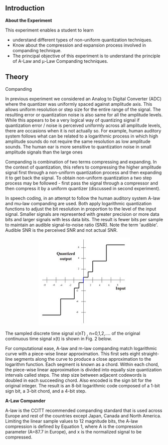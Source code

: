 ## Introduction

**About the Experiment**


This experiment enables a student to learn

<ul>
                    <li>understand different types of non-uniform quantization techniques.</li>
                    <li>Know about the compression and expansion process involved in companding technique.</li>
                    <li>The principal objective of this experiment is to understand the principle of A-Law and μ-Law Companding techniques.</li>
                </ul>

## Theory
<div class="content" id="experiment-article-section-2-content">                            
                            <p>Companding</p>
                            <p class="heading-content">In previous experiment we considered an Analog to Digital Converter (ADC) where the quantizer was 
                                uniformly spaced against amplitude axis. This allows uniform resolution or step size for the entire range of the signal. 
                                The resulting error or quantization noise is also same for all the amplitude levels. While this appears to be a very 
                                logical way of quantizing signal if quantization error / noise is perceived uniformly across all amplitude levels, there 
                                are occasions when it is not actually so. For example, human auditory system follows what can be related to a logarithmic
                                process in which high amplitude sounds do not require the same resolution as low amplitude sounds. The human ear is more 
                                sensitive to quantization noise in small amplitude signals than the large ones </p>
                            <p class="heading-content">  Companding is combination of two terms compressing and expanding. In the context of quantization, 
                                this refers to compressing the higher amplitude signal first through a non-uniform quantization process and then expanding 
                                it to get back the signal. To obtain non-uniform quantization a two step process may be followed - first pass the signal 
                                through a compressor and then compress it by a uniform quantizer (discussed in second experiment).</p>
                            <p class="heading-content">In speech coding, in an attempt to follow the human auditory system A-law and mu-law companding 
                                are used. Both apply logarithmic quantization functions to adjust the bit resolution in proportion to the level of the 
                                input signal. Smaller signals are represented with greater precision or more data bits and larger signals with less data 
                                bits. The result is fewer bits per sample to maintain an audible signal-to-noise ratio (SNR). Note the term 'audible'.
                                Audible SNR is the perceived SNR and not actual SNR.</p class="content"><center><img style="width:292px;height:281px;" src="images/pic-1.jpg" alt=""/></center></p>
                            <p class="heading-content">The sampled discrete time signal x(nT) , n=0,1,2,.... of the original continuous time signal x(t)
                                is shown in Fig. 2 below.</p>
                            <p class="heading-content">For computational ease, A-law and m-law companding match logarithmic curve with a piece-wise
                                linear approximation. This first sets eight straight-line segments along the curve to produce a close approximation to 
                                the logarithm function. Each segment is known as a chord. Within each chord, the piece-wise linear approximation is 
                                divided into equally size quantization intervals called steps. The step size between adjacent codewords is doubled in 
                                each succeeding chord. Also encoded is the sign bit for the original integer. The result is an 8-bit logarithmic code 
                                composed of a 1-bit sign bit, a 3-bit chord, and a 4-bit step.</p>
                            <p><b>A-Law Compander</b></p>
                            <p class="heading-content">A-law is the CCITT recommended companding standard that is used across Europe and rest of the 
                                countries except Japan, Canada and North America. Limiting the linear sample values to 12 magnitude bits, the A-law 
                                compression is defined by Equation 1, where A is the compression parameter (A=87.7 in Europe), and x is the normalized 
                                signal to be compressed.

